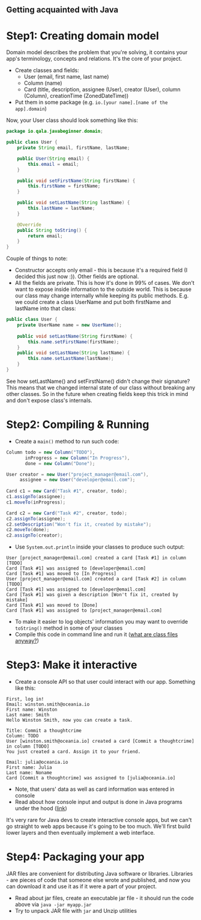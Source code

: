 Getting acquainted with Java
---

# Step1: Creating domain model

Domain model describes the problem that you're solving, it contains your app's terminology, concepts and relations.
It's the core of your project.

* Create classes and fields:
   * User (email, first name, last name)
   * Column (name)
   * Card (title, description, assignee (User), creator (User), column (Column), creationTime (ZonedDateTime))
* Put them in some package (e.g. `io.[your name].[name of the app].domain`)

Now, your User class should look something like this:

```java
package io.qala.javabeginner.domain;

public class User {
    private String email, firstName, lastName;

    public User(String email) {
        this.email = email;
    }

    public void setFirstName(String firstName) {
        this.firstName = firstName;
    }

    public void setLastName(String lastName) {
        this.lastName = lastName;
    }

    @Override 
    public String toString() {
        return email;
    }
}
```

Couple of things to note:

* Constructor accepts only email - this is because it's a required field (I decided this just now :)). Other 
fields are optional. 
* All the fields are private. This is how it's done in 99% of cases. We don't want to expose inside information 
to the outside world. This is because our class may change internally while keeping its public methods.
E.g. we could create a class UserName and put both firstName and lastName into that class:

```java
public class User {
    private UserName name = new UserName();
    
    public void setLastName(String firstName) {
        this.name.setFirstName(firstName);
    }
    public void setLastName(String lastName) {
        this.name.setLastName(lastName);
    }
}
```

See how setLastName() and setFirstName() didn't change their signature? This means that we changed internal
state of our class without breaking any other classes. So in the future when creating fields keep this trick
in mind and don't expose class's internals.

# Step2: Compiling & Running

* Create a `main()` method to run such code:

```java
Column todo = new Column("TODO"),
       inProgress = new Column("In Progress"),
       done = new Column("Done");

User creator = new User("project_manager@email.com"),
     assignee = new User("developer@email.com");
     
Card c1 = new Card("Task #1", creator, todo);
c1.assignTo(assignee);
c1.moveTo(inProgress);

Card c2 = new Card("Task #2", creator, todo);
c2.assignTo(assignee);
c2.setDescription("Won't fix it, created by mistake");
c2.moveTo(done);
c2.assignTo(creator);
```

* Use `System.out.println` inside your classes to produce such output:

```
User [project_manager@email.com] created a card [Task #1] in column [TODO]
Card [Task #1] was assigned to [developer@email.com]
Card [Task #1] was moved to [In Progress]
User [project_manager@email.com] created a card [Task #2] in column [TODO]
Card [Task #1] was assigned to [developer@email.com]
Card [Task #1] was given a description [Won't fix it, created by mistake]
Card [Task #1] was moved to [Done]
Card [Task #1] was assigned to [project_manager@email.com]
```
* To make it easier to log objects' information you may want to override `toString()` method in some of your classes
* Compile this code in command line and run it ([what are class files anyway?](./articles/class-files.md))

# Step3: Make it interactive

* Create a console API so that user could interact with our app. Something like this:

```
First, log in!
Email: winston.smith@oceania.io
First name: Winston
Last name: Smith
Hello Winston Smith, now you can create a task.

Title: Commit a thoughtcrime
Column: TODO
User [winston.smith@oceania.io] created a card [Commit a thoughtcrime] in column [TODO]
You just created a card. Assign it to your friend.

Email: julia@oceania.io
First name: Julia
Last name: Noname
Card [Commit a thoughtcrime] was assigned to [julia@oceania.io]
``` 

* Note, that users' data as well as card information was entered in console
* Read about how console input and output is done in Java programs under the hood ([link](./articles/io-sockets.md))

It's very rare for Java devs to create interactive console apps, but we can't go straight to web apps because it's
going to be too much. We'll first build lower layers and then eventually implement a web interface.

# Step4: Packaging your app

JAR files are convenient for distributing Java software or libraries. Libraries - are pieces of code that someone
else wrote and published, and now you can download it and use it as if it were a part of your project.

* Read about jar files, create an executable jar file - it should run the code above via `java -jar myapp.jar`
* Try to unpack JAR file with `jar` and Unzip utilities